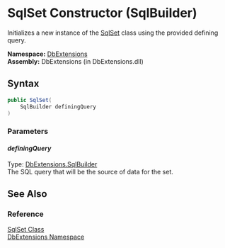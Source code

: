 SqlSet Constructor (SqlBuilder)
===============================
Initializes a new instance of the [SqlSet][1] class using the provided defining query.

**Namespace:** [DbExtensions][2]  
**Assembly:** DbExtensions (in DbExtensions.dll)

Syntax
------

```csharp
public SqlSet(
	SqlBuilder definingQuery
)
```

### Parameters

#### *definingQuery*
Type: [DbExtensions.SqlBuilder][3]  
The SQL query that will be the source of data for the set.


See Also
--------

### Reference
[SqlSet Class][1]  
[DbExtensions Namespace][2]  

[1]: README.md
[2]: ../README.md
[3]: ../SqlBuilder/README.md